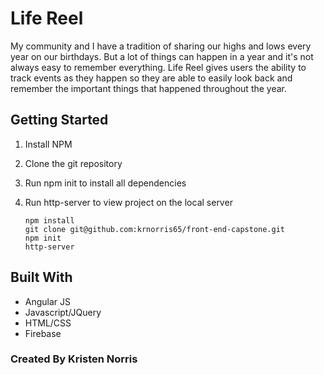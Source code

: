# Life Reel

My community and I have a tradition of sharing our highs and lows every year on our birthdays.
But a lot of things can happen in a year and it's not always easy to remember everything. Life Reel gives users the ability to track events as they happen so they are able to easily look back and remember the important things that happened throughout the year.

## Getting Started

1. Install NPM
2. Clone the git repository
3. Run npm init to install all dependencies
4. Run http-server to view project on the local server

    ```
    npm install
    git clone git@github.com:krnorris65/front-end-capstone.git
    npm init
    http-server
    ```



## Built With

* Angular JS
* Javascript/JQuery
* HTML/CSS
* Firebase

### Created By Kristen Norris